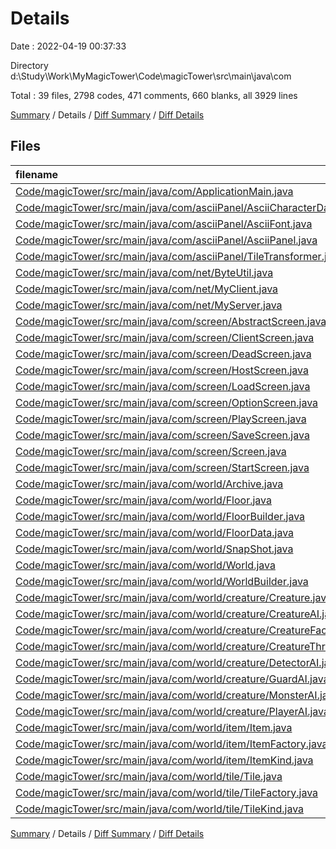 # Details

Date : 2022-04-19 00:37:33

Directory d:\Study\Work\MyMagicTower\Code\magicTower\src\main\java\com

Total : 39 files,  2798 codes, 471 comments, 660 blanks, all 3929 lines

[Summary](results.md) / Details / [Diff Summary](diff.md) / [Diff Details](diff-details.md)

## Files
| filename | language | code | comment | blank | total |
| :--- | :--- | ---: | ---: | ---: | ---: |
| [Code/magicTower/src/main/java/com/ApplicationMain.java](/Code/magicTower/src/main/java/com/ApplicationMain.java) | Java | 60 | 14 | 17 | 91 |
| [Code/magicTower/src/main/java/com/asciiPanel/AsciiCharacterData.java](/Code/magicTower/src/main/java/com/asciiPanel/AsciiCharacterData.java) | Java | 7 | 0 | 2 | 9 |
| [Code/magicTower/src/main/java/com/asciiPanel/AsciiFont.java](/Code/magicTower/src/main/java/com/asciiPanel/AsciiFont.java) | Java | 30 | 8 | 9 | 47 |
| [Code/magicTower/src/main/java/com/asciiPanel/AsciiPanel.java](/Code/magicTower/src/main/java/com/asciiPanel/AsciiPanel.java) | Java | 468 | 348 | 165 | 981 |
| [Code/magicTower/src/main/java/com/asciiPanel/TileTransformer.java](/Code/magicTower/src/main/java/com/asciiPanel/TileTransformer.java) | Java | 4 | 0 | 1 | 5 |
| [Code/magicTower/src/main/java/com/net/ByteUtil.java](/Code/magicTower/src/main/java/com/net/ByteUtil.java) | Java | 46 | 0 | 9 | 55 |
| [Code/magicTower/src/main/java/com/net/MyClient.java](/Code/magicTower/src/main/java/com/net/MyClient.java) | Java | 94 | 12 | 17 | 123 |
| [Code/magicTower/src/main/java/com/net/MyServer.java](/Code/magicTower/src/main/java/com/net/MyServer.java) | Java | 158 | 10 | 19 | 187 |
| [Code/magicTower/src/main/java/com/screen/AbstractScreen.java](/Code/magicTower/src/main/java/com/screen/AbstractScreen.java) | Java | 17 | 0 | 12 | 29 |
| [Code/magicTower/src/main/java/com/screen/ClientScreen.java](/Code/magicTower/src/main/java/com/screen/ClientScreen.java) | Java | 72 | 2 | 11 | 85 |
| [Code/magicTower/src/main/java/com/screen/DeadScreen.java](/Code/magicTower/src/main/java/com/screen/DeadScreen.java) | Java | 20 | 0 | 6 | 26 |
| [Code/magicTower/src/main/java/com/screen/HostScreen.java](/Code/magicTower/src/main/java/com/screen/HostScreen.java) | Java | 77 | 5 | 12 | 94 |
| [Code/magicTower/src/main/java/com/screen/LoadScreen.java](/Code/magicTower/src/main/java/com/screen/LoadScreen.java) | Java | 101 | 2 | 11 | 114 |
| [Code/magicTower/src/main/java/com/screen/OptionScreen.java](/Code/magicTower/src/main/java/com/screen/OptionScreen.java) | Java | 66 | 0 | 10 | 76 |
| [Code/magicTower/src/main/java/com/screen/PlayScreen.java](/Code/magicTower/src/main/java/com/screen/PlayScreen.java) | Java | 181 | 8 | 25 | 214 |
| [Code/magicTower/src/main/java/com/screen/SaveScreen.java](/Code/magicTower/src/main/java/com/screen/SaveScreen.java) | Java | 103 | 2 | 10 | 115 |
| [Code/magicTower/src/main/java/com/screen/Screen.java](/Code/magicTower/src/main/java/com/screen/Screen.java) | Java | 11 | 4 | 10 | 25 |
| [Code/magicTower/src/main/java/com/screen/StartScreen.java](/Code/magicTower/src/main/java/com/screen/StartScreen.java) | Java | 66 | 0 | 12 | 78 |
| [Code/magicTower/src/main/java/com/world/Archive.java](/Code/magicTower/src/main/java/com/world/Archive.java) | Java | 57 | 0 | 17 | 74 |
| [Code/magicTower/src/main/java/com/world/Floor.java](/Code/magicTower/src/main/java/com/world/Floor.java) | Java | 193 | 1 | 34 | 228 |
| [Code/magicTower/src/main/java/com/world/FloorBuilder.java](/Code/magicTower/src/main/java/com/world/FloorBuilder.java) | Java | 38 | 1 | 7 | 46 |
| [Code/magicTower/src/main/java/com/world/FloorData.java](/Code/magicTower/src/main/java/com/world/FloorData.java) | Java | 31 | 0 | 14 | 45 |
| [Code/magicTower/src/main/java/com/world/SnapShot.java](/Code/magicTower/src/main/java/com/world/SnapShot.java) | Java | 59 | 4 | 13 | 76 |
| [Code/magicTower/src/main/java/com/world/World.java](/Code/magicTower/src/main/java/com/world/World.java) | Java | 100 | 1 | 26 | 127 |
| [Code/magicTower/src/main/java/com/world/WorldBuilder.java](/Code/magicTower/src/main/java/com/world/WorldBuilder.java) | Java | 13 | 0 | 5 | 18 |
| [Code/magicTower/src/main/java/com/world/creature/Creature.java](/Code/magicTower/src/main/java/com/world/creature/Creature.java) | Java | 177 | 7 | 46 | 230 |
| [Code/magicTower/src/main/java/com/world/creature/CreatureAI.java](/Code/magicTower/src/main/java/com/world/creature/CreatureAI.java) | Java | 44 | 0 | 14 | 58 |
| [Code/magicTower/src/main/java/com/world/creature/CreatureFactory.java](/Code/magicTower/src/main/java/com/world/creature/CreatureFactory.java) | Java | 44 | 4 | 12 | 60 |
| [Code/magicTower/src/main/java/com/world/creature/CreatureThread.java](/Code/magicTower/src/main/java/com/world/creature/CreatureThread.java) | Java | 31 | 0 | 6 | 37 |
| [Code/magicTower/src/main/java/com/world/creature/DetectorAI.java](/Code/magicTower/src/main/java/com/world/creature/DetectorAI.java) | Java | 39 | 0 | 7 | 46 |
| [Code/magicTower/src/main/java/com/world/creature/GuardAI.java](/Code/magicTower/src/main/java/com/world/creature/GuardAI.java) | Java | 39 | 0 | 7 | 46 |
| [Code/magicTower/src/main/java/com/world/creature/MonsterAI.java](/Code/magicTower/src/main/java/com/world/creature/MonsterAI.java) | Java | 87 | 1 | 9 | 97 |
| [Code/magicTower/src/main/java/com/world/creature/PlayerAI.java](/Code/magicTower/src/main/java/com/world/creature/PlayerAI.java) | Java | 69 | 5 | 15 | 89 |
| [Code/magicTower/src/main/java/com/world/item/Item.java](/Code/magicTower/src/main/java/com/world/item/Item.java) | Java | 48 | 0 | 11 | 59 |
| [Code/magicTower/src/main/java/com/world/item/ItemFactory.java](/Code/magicTower/src/main/java/com/world/item/ItemFactory.java) | Java | 25 | 0 | 10 | 35 |
| [Code/magicTower/src/main/java/com/world/item/ItemKind.java](/Code/magicTower/src/main/java/com/world/item/ItemKind.java) | Java | 9 | 0 | 2 | 11 |
| [Code/magicTower/src/main/java/com/world/tile/Tile.java](/Code/magicTower/src/main/java/com/world/tile/Tile.java) | Java | 67 | 32 | 34 | 133 |
| [Code/magicTower/src/main/java/com/world/tile/TileFactory.java](/Code/magicTower/src/main/java/com/world/tile/TileFactory.java) | Java | 37 | 0 | 11 | 48 |
| [Code/magicTower/src/main/java/com/world/tile/TileKind.java](/Code/magicTower/src/main/java/com/world/tile/TileKind.java) | Java | 10 | 0 | 2 | 12 |

[Summary](results.md) / Details / [Diff Summary](diff.md) / [Diff Details](diff-details.md)
